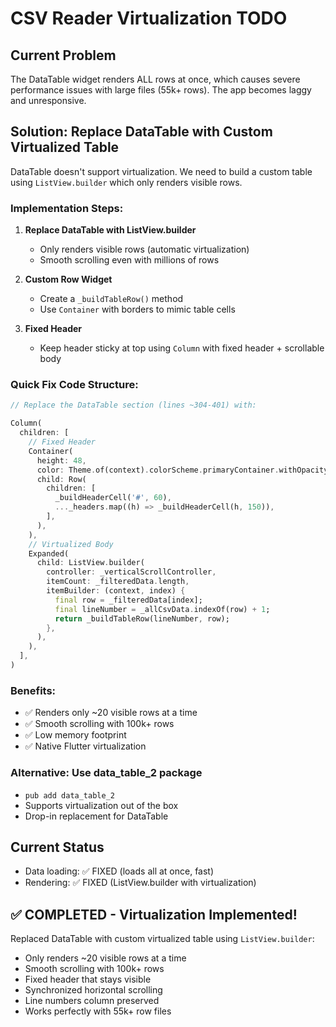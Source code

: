 # CSV Reader Virtualization TODO

## Current Problem
The DataTable widget renders ALL rows at once, which causes severe performance issues with large files (55k+ rows). The app becomes laggy and unresponsive.

## Solution: Replace DataTable with Custom Virtualized Table

DataTable doesn't support virtualization. We need to build a custom table using `ListView.builder` which only renders visible rows.

### Implementation Steps:

1. **Replace DataTable with ListView.builder**
   - Only renders visible rows (automatic virtualization)
   - Smooth scrolling even with millions of rows
   
2. **Custom Row Widget**
   - Create a `_buildTableRow()` method
   - Use `Container` with borders to mimic table cells
   
3. **Fixed Header**
   - Keep header sticky at top using `Column` with fixed header + scrollable body

### Quick Fix Code Structure:

```dart
// Replace the DataTable section (lines ~304-401) with:

Column(
  children: [
    // Fixed Header
    Container(
      height: 48,
      color: Theme.of(context).colorScheme.primaryContainer.withOpacity(0.5),
      child: Row(
        children: [
          _buildHeaderCell('#', 60),
          ..._headers.map((h) => _buildHeaderCell(h, 150)),
        ],
      ),
    ),
    // Virtualized Body
    Expanded(
      child: ListView.builder(
        controller: _verticalScrollController,
        itemCount: _filteredData.length,
        itemBuilder: (context, index) {
          final row = _filteredData[index];
          final lineNumber = _allCsvData.indexOf(row) + 1;
          return _buildTableRow(lineNumber, row);
        },
      ),
    ),
  ],
)
```

### Benefits:
- ✅ Renders only ~20 visible rows at a time
- ✅ Smooth scrolling with 100k+ rows
- ✅ Low memory footprint
- ✅ Native Flutter virtualization

### Alternative: Use data_table_2 package
- `pub add data_table_2`
- Supports virtualization out of the box
- Drop-in replacement for DataTable

## Current Status
- Data loading: ✅ FIXED (loads all at once, fast)
- Rendering: ✅ FIXED (ListView.builder with virtualization)

## ✅ COMPLETED - Virtualization Implemented!

Replaced DataTable with custom virtualized table using `ListView.builder`:
- Only renders ~20 visible rows at a time
- Smooth scrolling with 100k+ rows
- Fixed header that stays visible
- Synchronized horizontal scrolling
- Line numbers column preserved
- Works perfectly with 55k+ row files

